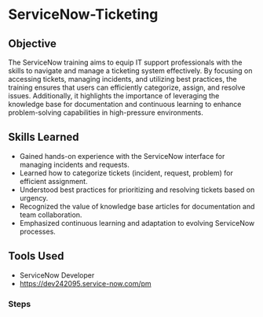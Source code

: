 # ServiceNow-Ticketing

## Objective

The ServiceNow training aims to equip IT support professionals with the skills to navigate and manage a ticketing system effectively. By focusing on accessing tickets, managing incidents, and utilizing best practices, the training ensures that users can efficiently categorize, assign, and resolve issues. Additionally, it highlights the importance of leveraging the knowledge base for documentation and continuous learning to enhance problem-solving capabilities in high-pressure environments.

## Skills Learned

- Gained hands-on experience with the ServiceNow interface for managing incidents and requests.
- Learned how to categorize tickets (incident, request, problem) for efficient assignment.
- Understood best practices for prioritizing and resolving tickets based on urgency.
- Recognized the value of knowledge base articles for documentation and team collaboration.
- Emphasized continuous learning and adaptation to evolving ServiceNow processes.

## Tools Used
- ServiceNow Developer
- https://dev242095.service-now.com/pm

### Steps
